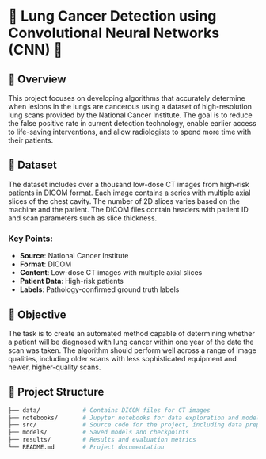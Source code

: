 # 🌟 Lung Cancer Detection using Convolutional Neural Networks (CNN) 🌟

## 📖 Overview

This project focuses on developing algorithms that accurately determine when lesions in the lungs are cancerous using a dataset of high-resolution lung scans provided by the National Cancer Institute. The goal is to reduce the false positive rate in current detection technology, enable earlier access to life-saving interventions, and allow radiologists to spend more time with their patients.

## 📂 Dataset

The dataset includes over a thousand low-dose CT images from high-risk patients in DICOM format. Each image contains a series with multiple axial slices of the chest cavity. The number of 2D slices varies based on the machine and the patient. The DICOM files contain headers with patient ID and scan parameters such as slice thickness.

### Key Points:
- **Source**: National Cancer Institute
- **Format**: DICOM
- **Content**: Low-dose CT images with multiple axial slices
- **Patient Data**: High-risk patients
- **Labels**: Pathology-confirmed ground truth labels

## 🎯 Objective

The task is to create an automated method capable of determining whether a patient will be diagnosed with lung cancer within one year of the date the scan was taken. The algorithm should perform well across a range of image qualities, including older scans with less sophisticated equipment and newer, higher-quality scans.

## 📁 Project Structure

```bash
├── data/            # Contains DICOM files for CT images
├── notebooks/       # Jupyter notebooks for data exploration and model development
├── src/             # Source code for the project, including data preprocessing, model training, and evaluation scripts
├── models/          # Saved models and checkpoints
├── results/         # Results and evaluation metrics
└── README.md        # Project documentation
